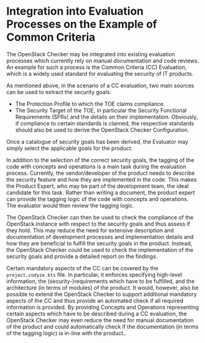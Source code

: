 # Integration into Evaluation Processes on the Example of Common Criteria

The OpenStack Checker may be integrated into existing evaluation processes which currently rely on manual documentation and code reviews.
An example for such a process is the Common Criteria (CC) Evaluation, which is a widely used standard for evaluating the security of IT products.

As mentioned above, in the scenario of a CC evaluation, two main sources can be used to extract the security goals:

* The Protection Profile to which the TOE claims compliance.
* The Security Target of the TOE, in particular the Security Functional Requirements (SFRs) and the details on their implementation.
  Obviously, if compliance to certain standards is claimed, the respective standards should also be used to derive the OpenStack Checker Configuration.

Once a catalogue of security goals has been derived, the Evaluator may simply select the applicable goals for the product.

In addition to the selection of the correct security goals, the tagging of the code with concepts and operations is a main task during the evaluation process.
Currently, the vendor/developer of the product needs to describe the security feature and how they are implemented in the code.
This makes the Product Expert, who may be part of the development team, the ideal candidate for this task.
Rather than writing a document, the product expert can provide the tagging logic of the code with concepts and operations.
The evaluator would then review the tagging logic.

The OpenStack Checker can then be used to check the compliance of the OpenStack instance with respect to the security goals and thus assess if they hold.
This may reduce the need for extensive description and documentation of development processes and implementation details and how they are beneficial to fulfill the security goals in the product.
Instead, the OpenStack Checker could be used to check the implementation of the security goals and provide a detailed report on the findings.

Certain mandatory aspects of the CC can be covered by the `project.codyze.kts` file.
In particular, it enforces specifying high-level information, the (security-)requirements which have to be fulfilled, and the architecture (in terms of modules) of the product.
It would, however, also be possible to extend the OpenStack Checker to support additional mandatory aspects of the CC and thus provide an automated check if all required information is provided.
By providing Concepts and Operations representing certain aspects which have to be described during a CC evaluation, the OpenStack Checker may even reduce the need for manual documentation of the product and could automatically check if the documentation (in terms of the tagging logic) is in-line with the product..
